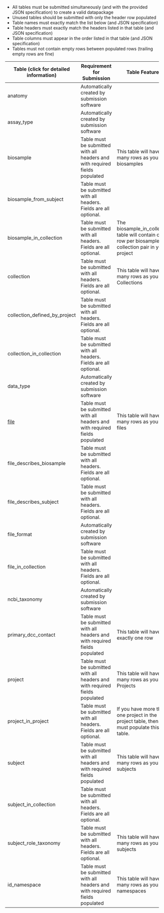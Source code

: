 - All tables must be submitted simultaneously (and with the provided JSON specification) to create a valid datapackage
- Unused tables should be submitted with only the header row populated
- Table names must exactly match the list below (and JSON specification)
- Table headers must exactly match the headers listed in that table (and JSON specification)
- Table columns must appear in the order listed in that table (and JSON specification)
- Tables must not contain empty rows between populated rows (trailing empty rows are fine)

Table (click for detailed information)|Requirement for Submission|Table Features
-----------| -----------| -------------
anatomy|Automatically created by submission software|
assay_type|Automatically created by submission software|
biosample|Table must be submitted with all headers and with required fields populated|This table will have as many rows as you have biosamples
biosample_from_subject|Table must be submitted with all headers. Fields are all optional.|
biosample_in_collection|Table must be submitted with all headers. Fields are all optional.|The biosample_in_collection table will contain one row per biosample-collection pair in your project
collection|Table must be submitted with all headers. Fields are all optional.|This table will have as many rows as you have Collections
collection_defined_by_project|Table must be submitted with all headers. Fields are all optional.|
collection_in_collection|Table must be submitted with all headers. Fields are all optional.|
data_type|Automatically created by submission software|
[file](https://github.com/nih-cfde/published-documentation/wiki/TableInfo:-file.tsv)|Table must be submitted with all headers and with required fields populated|This table will have as many rows as you have files
file_describes_biosample|Table must be submitted with all headers. Fields are all optional.|
file_describes_subject|Table must be submitted with all headers. Fields are all optional.|
file_format|Automatically created by submission software|
file_in_collection|Table must be submitted with all headers. Fields are all optional.|
ncbi_taxonomy|Automatically created by submission software|
primary_dcc_contact|Table must be submitted with all headers and with required fields populated|This table will have exactly one row 
project|Table must be submitted with all headers and with required fields populated|This table will have as many rows as you have Projects
project_in_project|Table must be submitted with all headers. Fields are all optional.|If you have more than one project in the project table, then you must populate this table.
subject|Table must be submitted with all headers and with required fields populated|This table will have as many rows as you have subjects
subject_in_collection|Table must be submitted with all headers. Fields are all optional.|
subject_role_taxonomy|Table must be submitted with all headers. Fields are all optional.|This table will have as many rows as you have subjects
id_namespace|Table must be submitted with all headers and with required fields populated|This table will have as many rows as you have namespaces